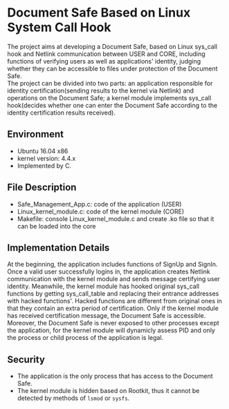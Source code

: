 # Document Safe Based on Linux System Call Hook
The project aims at developing a Document Safe, based on Linux sys_call hook and Netlink communication between USER and CORE, including functions of verifying users as well as applications' identity, judging whether they can be accessible to files under protection of the Document Safe.<br>
The project can be divided into two parts: an application responsible for identity certification(sending results to the kernel via Netlink) and operations on the Document Safe; a kernel module implements sys_call hook(decides whether one can enter the Document Safe according to the identity certification results received).
## Environment
* Ubuntu 16.04 x86
* kernel version: 4.4.x
* Implemented by C.
## File Description
* Safe_Management_App.c: code of the application (USER)
* Linux_kernel_module.c: code of the kernel module (CORE)
* Makefile: console Linux_kernel_module.c and create .ko file so that it can be loaded into the core
## Implementation Details
At the beginning, the application includes functions of SignUp and SignIn. Once a valid user successfully logins in, the application creates Netlink communication with the kernel module and sends message certifying user identity. Meanwhile, the kernel module has hooked original sys_call functions by getting sys_call_table and replacing their entrance addresses with hacked functions'. Hacked functions are different from original ones in that they contain an extra period of certification. Only if the kernel module has received certification message, the Document Safe is accessible. Moreover, the Document Safe is never exposed to other processes except the application, for the kernel module will dynamicly assess PID and only the process or child process of the application is legal. 
## Security
* The application is the only process that has access to the Document Safe.
* The kernel module is hidden based on Rootkit, thus it cannot be detected by methods of `lsmod` or `sysfs`.